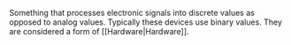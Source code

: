 Something that processes electronic signals into discrete values as opposed to analog values. Typically these devices use binary values. They are considered a form of [[Hardware|Hardware]].